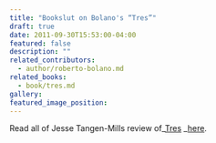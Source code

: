 ```yaml
---
title: "Bookslut on Bolano's “Tres”"
draft: true
date: 2011-09-30T15:53:00-04:00
featured: false
description: ""
related_contributors:
  - author/roberto-bolano.md
related_books:
  - book/tres.md
gallery:
featured_image_position: 
---
```


Read all of Jesse Tangen-Mills review of_[Tres](http://ndbooks.com/book/tres) _[here](http://www.bookslut.com/latin_lit_lover/2011_09_018182.php).

